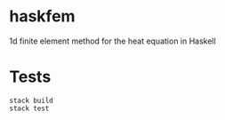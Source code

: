 # haskfem

1d finite element method for the heat equation in Haskell

# Tests

    stack build
    stack test
